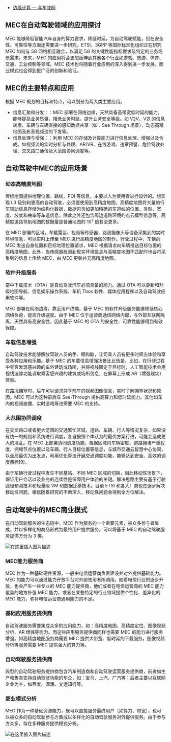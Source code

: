 - [边缘计算 — 与车联网](https://is-cloud.blog.csdn.net/article/details/118371632?spm=1001.2101.3001.6661.1&utm_medium=distribute.pc_relevant_t0.none-task-blog-2%7Edefault%7ECTRLIST%7Edefault-1.no_search_link&depth_1-utm_source=distribute.pc_relevant_t0.none-task-blog-2%7Edefault%7ECTRLIST%7Edefault-1.no_search_link&utm_relevant_index=1)

## MEC在自动驾驶领域的应用探讨

MEC 能够降低智能汽车自身的算力要求，降低时延，为自动驾驶赋能，但在安全性、可靠性等方面还需要进一步研究。ETSI、3GPP 等国际标准化组织正在研究 MEC 如何与 5G 网络相互融合，以满足 5G 的关键性能指标要求及特定的业务场景需求。未来，MEC 的应用将会更加延伸到其他各个行业如游戏、旅游、体育、交通、工业控制等领域。MEC 技术也将随着行业应用的深入得到进一步发展，商业模式也会得到更广泛的创新和验证。

## MEC的主要特点和应用

根据 MEC 规划的目标和特点，可以划分为两大类主要应用。

- 信息汇聚和分发：：MEC 部署在网络边缘，天然具备高带宽低时延的能力，能够提高业务质量，降低业务时延，提升业务安全等级。如 V2V、V2I 的信息转发、车辆与车辆直接的感知数据共享（如：See Through 场景），动态高精地图及影音视频流的下发等。
- 信息处理与增强：：利用 MEC 的存储及计算能力进行信息处理、增强以及合成。如视频流的实时分析与处理、AR/VR、在线游戏、违章预警、危险驾驶处理、交叉路口通信及大范围协同调度等。

## 自动驾驶中MEC的应用场景

### 动态高精度地图

传统地图提供地理位置、路线、POI 等信息，主要以人为使用者进行设计的。想实现 L3 级别和更高的自动驾驶，必须要使用到高精度地图。高精度地图将大量的行车辅助信息存储为结构化数据，数据包含如更加精确的车道线的位置、类型、宽度、坡度和曲率等车道信息，除此之外还包含周边道路环境的点云模型信息等，高精度道路导航地图的数据量是普通地图的 10³ 倍甚至更多。

在 MEC 部署的区域，车载雷达、视频等传感器，路测摄像头等设备采集到的实时环境信息，可以实时上传至 MEC 进行高精度地图的制作。行驶过程中，车辆向 MEC 发送自身位置和目标地理位置请求，MEC 根据请求向车辆推送目标位置的高精度地图。此外，当传感器检测到现实环境信息与高精度地图不匹配时也会将采集到的信息上传给 MEC，由 MEC 更新补充高精度地图。

### 软件升级服务

空中下载技术（OTA）是自动驾驶汽车必须具备的能力。通过 OTA 可以更新和升级地图导航、信息娱乐操作系统、车机 Tbox 软件、媒体应用程序以及自动驾驶应用软件等。

MEC 部署在网络边缘，靠近用户终端，基于 MEC 的软件升级服务能够降低核心网络负荷，提高升级速度。由于 MEC 位于运营商通信网络内部，与外部互联网隔离，天然具有高安全性，因此基于 MEC 的 OTA 的安全性、可靠性能够得到有效保障。

### 车载信息增强

自动驾驶技术能够解放驾驶人员的手、眼和脑，让司乘人员有更多时间去体验和享受各种应用和乐趣。基于 MEC 的车载信息增强场景比比皆是。比如，在行驶过程中乘客发现感兴趣的车外建筑或场所，并将视线固定于目标时，人工智能技术会用视线追踪功能调取乘客感兴趣的建筑或场所信息，在屏幕上形成 AR（增强现实）体验。

在路况拥塞时，后车可以请求共享前车的视频图像信息，实时了解拥塞状况和原因。MEC 可以为这种前后车 See-Through 提供高算力和低时延能力。其他如车内的视频直播、实时游戏等也需要 MEC 的支持。

### 大范围协同调度

在交叉路口或者更大范围的交通繁忙区域，道路、车辆、行人等情况复杂，如果没有统一的规则和系统进行调度，各自按照个体认为的最优方案行进，可能会造成更大的混乱。在 MEC 上部署协同调度功能，根据区域内车辆密度、道路拥堵严重程度、拥堵节点位置以及车辆、行人目标位置等信息，与城市交通云智慧中心协同，以全局最优为出发点，利用优化算法开展交通调度功能，能够达到安全、高效的调度目标[9]。

由于车辆行驶过程中发生不同基站、不同 MEC 区域的切换，因此移动性场景下，保证用户会话以及业务的连续性是保障用户体验的关键。解决思路主要有基于行驶路径预测技术和轻量级 VM 和数据迁移技术。目前 ETSI 和各大厂商也在逐步解决移动性问题，相信随着研究的不断深入，移动性问题会得到全方位解决。

## 自动驾驶中的MEC商业模式

在自动驾驶服务的生态链中，MEC 作为服务的一个重要元素，被众多参与者集成，并以多样化的商品形式为最终用户提供服务。可以将基于 MEC 的自动驾驶服务提供方分为 3 类。

![在这里插入图片描述](https://img-blog.csdnimg.cn/2020110500170886.png?x-oss-process=image/watermark,type_ZmFuZ3poZW5naGVpdGk,shadow_10,text_aHR0cHM6Ly9ibG9nLmNzZG4ubmV0L0ptaWxr,size_16,color_FFFFFF,t_70#pic_center)

### MEC能力服务商

MEC 作为一种基础硬件资源，一般由电信运营商负责建设并对外提供基础能力。MEC 的能力可以通过能力开放平台对外部使用者所调用。随着电信行业的逐步开放，也会产生一些专业的 MEC 能力提供商，他们或者在电信运营商的 MEC 能力覆盖的地方补强 MEC 能力，或者在某些特定的行业领域提供个性化、差异化的 MEC 能力，弥补电信运营商通用能力的不足。

### 基础应用服务提供商

自动驾驶服务需要集成众多的应用能力，如：高精度地图、高精度定位、图像视频分析、AR 增强等能力。而这些应用服务提供商同样也需要 MEC 的能力进行服务增强。如高精度地图服务商需要 MEC 提供大带宽、低时延的下载服务，图像视频分析等服务需要 MEC 提供强大的算力等。

### 自动驾驶服务提供商

典型的自动驾驶服务提供商包含汽车制造商和自动驾驶运营服务提供商，前者如生产和售卖支持自动驾驶功能的车企，如：宝马、上汽、广汽等；后者主要以互联网企业为主，如百度、滴滴、文远知行等。

### 商业模式分析

MEC 作为一种基础资源能力，既可以直接服务最终用户（如算力、带宽），也可以被众多的自动驾驶参与方集成以多样化的自动驾驶服务对外提供服务。由于参与方众多，存在多种服务提供模式分析。

![在这里插入图片描述](https://img-blog.csdnimg.cn/2020110500182330.png?x-oss-process=image/watermark,type_ZmFuZ3poZW5naGVpdGk,shadow_10,text_aHR0cHM6Ly9ibG9nLmNzZG4ubmV0L0ptaWxr,size_16,color_FFFFFF,t_70#pic_center)
